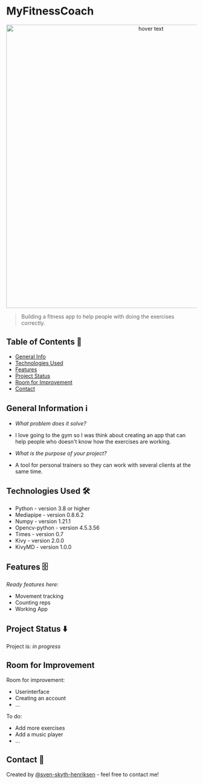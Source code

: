 # MyFitnessCoach

<p align="center">
  <img src="https://wallpaperaccess.com/full/4661040.jpg" width=750' title="hover text">
  
</p>

> Building a fitness app to help people with doing the exercises correctly.


## Table of Contents 📁

* [General Info](#general-information-ℹ%EF%B8%8F)
* [Technologies Used](#technologies-used-)
* [Features](#features-)
* [Project Status](#project-status-%EF%B8%8F)
* [Room for Improvement](#room-for-improvement)
* [Contact](#contact-)



## General Information ℹ️

- <em>What problem does it solve?</em>
- I love going to the gym so I was think about creating an app that can help people who doesn't know how the exercises are working.

- <em>What is the purpose of your project?</em>
- A tool for personal trainers so they can work with several clients at the same time.


## Technologies Used 🛠

- Python - version 3.8 or higher
- Mediapipe - version 0.8.6.2
- Numpy - version 1.21.1
- Opencv-python - version 4.5.3.56
- Times - version 0.7
- Kivy - version 2.0.0
- KivyMD - version 1.0.0



## Features 🗄

<em>Ready features here:</em>
- Movement tracking
- Counting reps
- Working App 



## Project Status ⬇️

Project is: _in progress_ 


## Room for Improvement 

Room for improvement:
- Userinterface
- Creating an account
- ...

To do:
- Add more exercises
- Add a music player
- ...



## Contact 📩
Created by [@sven-skyth-henriksen](https://github.com/Sven-Skyth-Henriksen) - feel free to contact me!
